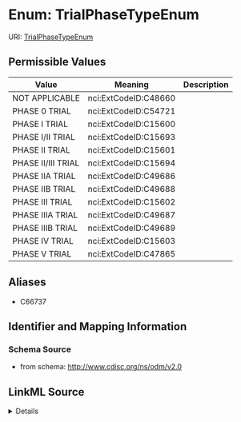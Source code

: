 # Enum: TrialPhaseTypeEnum



URI: [TrialPhaseTypeEnum](TrialPhaseTypeEnum)

## Permissible Values

| Value | Meaning | Description |
| --- | --- | --- |
| NOT APPLICABLE | nci:ExtCodeID:C48660 |  |
| PHASE 0 TRIAL | nci:ExtCodeID:C54721 |  |
| PHASE I TRIAL | nci:ExtCodeID:C15600 |  |
| PHASE I/II TRIAL | nci:ExtCodeID:C15693 |  |
| PHASE II TRIAL | nci:ExtCodeID:C15601 |  |
| PHASE II/III TRIAL | nci:ExtCodeID:C15694 |  |
| PHASE IIA TRIAL | nci:ExtCodeID:C49686 |  |
| PHASE IIB TRIAL | nci:ExtCodeID:C49688 |  |
| PHASE III TRIAL | nci:ExtCodeID:C15602 |  |
| PHASE IIIA TRIAL | nci:ExtCodeID:C49687 |  |
| PHASE IIIB TRIAL | nci:ExtCodeID:C49689 |  |
| PHASE IV TRIAL | nci:ExtCodeID:C15603 |  |
| PHASE V TRIAL | nci:ExtCodeID:C47865 |  |







## Aliases


* C66737



## Identifier and Mapping Information







### Schema Source


* from schema: http://www.cdisc.org/ns/odm/v2.0




## LinkML Source

<details>
```yaml
name: TrialPhaseTypeEnum
conforms_to: nci:ExtCodeID:C66737
from_schema: http://www.cdisc.org/ns/odm/v2.0
aliases:
- C66737
rank: 1000
code_set: nci:ExtCodeID
permissible_values:
  NOT APPLICABLE:
    text: NOT APPLICABLE
    meaning: nci:ExtCodeID:C48660
  PHASE 0 TRIAL:
    text: PHASE 0 TRIAL
    meaning: nci:ExtCodeID:C54721
  PHASE I TRIAL:
    text: PHASE I TRIAL
    meaning: nci:ExtCodeID:C15600
  PHASE I/II TRIAL:
    text: PHASE I/II TRIAL
    meaning: nci:ExtCodeID:C15693
  PHASE II TRIAL:
    text: PHASE II TRIAL
    meaning: nci:ExtCodeID:C15601
  PHASE II/III TRIAL:
    text: PHASE II/III TRIAL
    meaning: nci:ExtCodeID:C15694
  PHASE IIA TRIAL:
    text: PHASE IIA TRIAL
    meaning: nci:ExtCodeID:C49686
  PHASE IIB TRIAL:
    text: PHASE IIB TRIAL
    meaning: nci:ExtCodeID:C49688
  PHASE III TRIAL:
    text: PHASE III TRIAL
    meaning: nci:ExtCodeID:C15602
  PHASE IIIA TRIAL:
    text: PHASE IIIA TRIAL
    meaning: nci:ExtCodeID:C49687
  PHASE IIIB TRIAL:
    text: PHASE IIIB TRIAL
    meaning: nci:ExtCodeID:C49689
  PHASE IV TRIAL:
    text: PHASE IV TRIAL
    meaning: nci:ExtCodeID:C15603
  PHASE V TRIAL:
    text: PHASE V TRIAL
    meaning: nci:ExtCodeID:C47865

```
</details>
